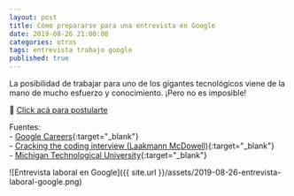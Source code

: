 ```yaml
---
layout: post
title: Cómo prepararse para una entrevista en Google
date: 2019-08-26 21:00:00
categories: otros
tags: entrevista trabajo google
published: true
---
```


La posibilidad de trabajar para uno de los gigantes tecnológicos viene de la mano de mucho esfuerzo y conocimiento. ¡Pero no es imposible!

📝 [Click acá para postularte](https://www.google.com/about/careers/applications)

Fuentes:
<br />- [Google Careers](https://careers.google.com/){:target="_blank"}
<br />- [Cracking the coding interview (Laakmann McDowell)](https://books.google.com/books/about/Cracking_the_Coding_Interview.html?id=jD8iswEACAAJ){:target="_blank"}
<br />- [Michigan Technological University](https://www.mtu.edu/){:target="_blank"}

![Entrevista laboral en Google]({{ site.url }}/assets/2019-08-26-entrevista-laboral-google.png)
